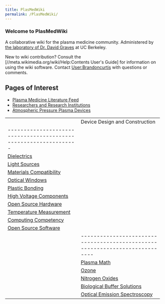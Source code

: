 ```yaml
---
title: PlasMedWiki
permalink: /PlasMedWiki/
---
```


### Welcome to PlasMedWiki

A collaborative wiki for the plasma medicine community. Administered by [the laboratory of Dr. David Graves](http://www.graveslab.org) at UC Berkeley.

New to wiki contribution? Consult the \[//meta.wikimedia.org/wiki/Help:Contents User's Guide\] for information on using the wiki software. Contact [User:Brandoncurtis](/User:Brandoncurtis "wikilink") with questions or comments.

Pages of Interest
-----------------

-   [Plasma Medicine Literature Feed](/Plasma_Medicine_Literature_Feed "wikilink")
-   [Researchers and Research Institutions](/Researchers_and_Research_Institutions "wikilink")
-   [Atmospheric Pressure Plasma Devices](/Atmospheric_Pressure_Plasma_Devices "wikilink")

|                                                                    |                                                                                |
|--------------------------------------------------------------------|--------------------------------------------------------------------------------|
| | Device Design and Construction                                 |
 |----------------------------------------------------------------|
 | [Dielectrics](/Dielectrics "wikilink")                         |
 | [Light Sources](/Light_Sources "wikilink")                     |
 | [Materials Compatibility](/Materials_Compatibility "wikilink") |
 | [Optical Windows](/Optical_Windows "wikilink")                 |
 | [Plastic Bonding](/Plastic_Bonding "wikilink")                 |
 | [High Voltage Components](/High_Voltage_Components "wikilink") |
 | [Open Source Hardware](/Open_Source_Hardware "wikilink")       |
 | [Temperature Measurement](/Temperature_Measurement "wikilink") |
 | [Computing Competency](/Computing_Competency "wikilink")       |
 | [Open Source Software](/Open_Source_Software "wikilink")       |  | | Plasma Chemistry and Physics                                               |
                                                                      |----------------------------------------------------------------------------|
                                                                      | [Plasma Math](/Plasma_Math "wikilink")                                     |
                                                                      | [Ozone](/Ozone "wikilink")                                                 |
                                                                      | [Nitrogen Oxides](/Nitrogen_Oxides "wikilink")                             |
                                                                      | [Biological Buffer Solutions](/Biological_Buffer_Solutions "wikilink")     |
                                                                      | [Optical Emission Spectroscopy](/Optical_Emission_Spectroscopy "wikilink") |  |

